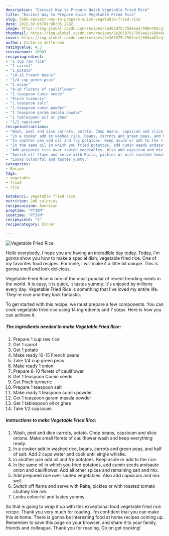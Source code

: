 ```yaml
---
description: "Easiest Way to Prepare Quick Vegetable Fried Rice"
title: "Easiest Way to Prepare Quick Vegetable Fried Rice"
slug: 5566-easiest-way-to-prepare-quick-vegetable-fried-rice
date: 2022-02-05T01:08:05.279Z
image: https://img-global.cpcdn.com/recipes/5e265075c7501ee2/680x482cq70/vegetable-fried-rice-recipe-main-photo.jpg
thumbnail: https://img-global.cpcdn.com/recipes/5e265075c7501ee2/680x482cq70/vegetable-fried-rice-recipe-main-photo.jpg
cover: https://img-global.cpcdn.com/recipes/5e265075c7501ee2/680x482cq70/vegetable-fried-rice-recipe-main-photo.jpg
author: Victoria Jefferson
ratingvalue: 4.3
reviewcount: 10983
recipeingredient:
- "1 cup raw rice"
- "1 carrot"
- "1 potato"
- "10-15 French beans"
- "1/4 cup green peas"
- "1 onion"
- "8-10 florets of cauliflower"
- "1 teaspoon Cumin seeds"
- "Pinch turmeric"
- "1 teaspoon salt"
- "1 teaspoon cumin powder"
- "1 teaspoon garam masala powder"
- "1 tablespoon oil or ghee"
- "1/2 capsicum"
recipeinstructions:
- "Wash, peel and dice carrots, potato. Chop beans, capsicum and slice onions. Make small florets of cauliflower wash and keep everything ready."
- "In a cooker add in washed rice, beans, carrots and green peas, and half of salt. Add 2 cups water and cook until single whistle."
- "In another pan add oil and fry potatoes. Keep aside or add to the rice."
- "In the same oil in which you fried potatoes, add cumin seeds andsaute onion and cauliflower. Add all other spices and remaining salt and mix."
- "Add prepared rice over sauted vegetables. Also add capsicum and mix well."
- "Switch off flame and serve with Raita, pickles or with roasted tomato chutney like me."
- "Looks colourful and tastes yummy."
categories:
- Recipe
tags:
- vegetable
- fried
- rice

katakunci: vegetable fried rice 
nutrition: 246 calories
recipecuisine: American
preptime: "PT30M"
cooktime: "PT37M"
recipeyield: "3"
recipecategory: Dinner

---
```



![Vegetable Fried Rice](https://img-global.cpcdn.com/recipes/5e265075c7501ee2/680x482cq70/vegetable-fried-rice-recipe-main-photo.jpg)

Hello everybody, I hope you are having an incredible day today. Today, I'm gonna show you how to make a special dish, vegetable fried rice. One of my favorites food recipes. For mine, I will make it a little bit unique. This is gonna smell and look delicious.



Vegetable Fried Rice is one of the most popular of recent trending meals in the world. It is easy, it is quick, it tastes yummy. It's enjoyed by millions every day. Vegetable Fried Rice is something that I've loved my entire life. They're nice and they look fantastic.


To get started with this recipe, we must prepare a few components. You can cook vegetable fried rice using 14 ingredients and 7 steps. Here is how you can achieve it.

<!--inarticleads1-->

##### The ingredients needed to make Vegetable Fried Rice:

1. Prepare 1 cup raw rice
1. Get 1 carrot
1. Get 1 potato
1. Make ready 10-15 French beans
1. Take 1/4 cup green peas
1. Make ready 1 onion
1. Prepare 8-10 florets of cauliflower
1. Get 1 teaspoon Cumin seeds
1. Get Pinch turmeric
1. Prepare 1 teaspoon salt
1. Make ready 1 teaspoon cumin powder
1. Get 1 teaspoon garam masala powder
1. Get 1 tablespoon oil or ghee
1. Take 1/2 capsicum




<!--inarticleads2-->

##### Instructions to make Vegetable Fried Rice:

1. Wash, peel and dice carrots, potato. Chop beans, capsicum and slice onions. Make small florets of cauliflower wash and keep everything ready.
1. In a cooker add in washed rice, beans, carrots and green peas, and half of salt. Add 2 cups water and cook until single whistle.
1. In another pan add oil and fry potatoes. Keep aside or add to the rice.
1. In the same oil in which you fried potatoes, add cumin seeds andsaute onion and cauliflower. Add all other spices and remaining salt and mix.
1. Add prepared rice over sauted vegetables. Also add capsicum and mix well.
1. Switch off flame and serve with Raita, pickles or with roasted tomato chutney like me.
1. Looks colourful and tastes yummy.




So that is going to wrap it up with this exceptional food vegetable fried rice recipe. Thank you very much for reading. I'm confident that you can make this at home. There is gonna be interesting food at home recipes coming up. Remember to save this page on your browser, and share it to your family, friends and colleague. Thank you for reading. Go on get cooking!
